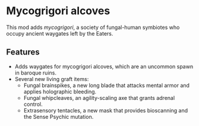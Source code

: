 # Mycogrigori alcoves

This mod adds _mycogrigori_, a society of fungal-human symbiotes who occupy
ancient waygates left by the Eaters.

## Features

* Adds waygates for mycogrigori alcoves, which are an uncommon spawn in baroque
  ruins.
* Several new living graft items:
  * Fungal brainspikes, a new long blade that attacks mental armor and applies
    holographic bleeding.
  * Fungal whipcleaves, an agility-scaling axe that grants adrenal control.
  * Extrasensory tentacles, a new mask that provides bioscanning and the Sense
    Psychic mutation.
